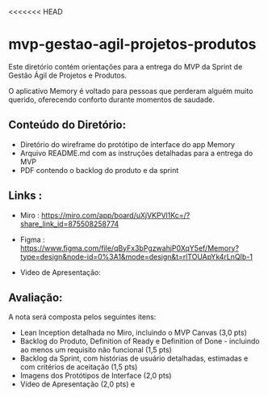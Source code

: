 <<<<<<< HEAD
# mvp-gestao-agil-projetos-produtos

Este diretório contém orientações para a entrega do MVP da Sprint de Gestão Ágil de Projetos e Produtos.

O aplicativo Memory é voltado para pessoas que perderam alguém muito querido, oferecendo conforto durante momentos de saudade. 

## Conteúdo do Diretório:

- Diretório do wireframe do protótipo de interface do app Memory
- Arquivo README.md com as instruções detalhadas para a entrega do MVP
- PDF contendo o backlog do produto e da sprint

## Links :

- Miro : https://miro.com/app/board/uXjVKPVl1Kc=/?share_link_id=875508258774

- Figma : https://www.figma.com/file/qByFx3bPgzwahjP0XqY5ef/Memory?type=design&node-id=0%3A1&mode=design&t=rlTOUApYk4rLnQIb-1

- Video de Apresentação: 


## Avaliação:

A nota será composta pelos seguintes itens:

- Lean Inception detalhada no Miro, incluindo o MVP Canvas (3,0 pts)
- Backlog do Produto, Definition of Ready e Definition of Done - incluindo ao menos um requisito não funcional (1,5 pts)
- Backlog da Sprint, com histórias de usuário detalhadas, estimadas e com critérios de aceitação (1,5 pts)
- Imagens dos Protótipos de Interface (2,0 pts)
- Vídeo de Apresentação (2,0 pts)
e
